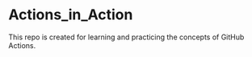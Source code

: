 # Actions_in_Action
This repo is created for learning and practicing the concepts of GitHub Actions. 
